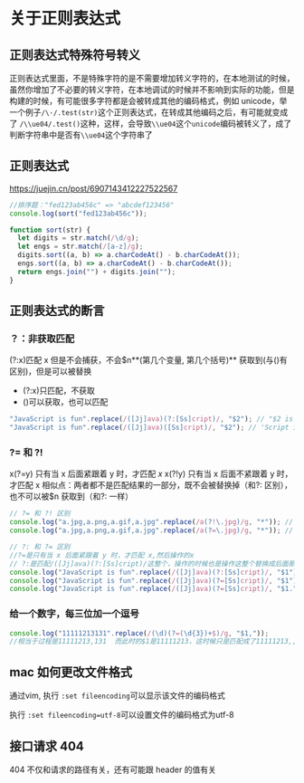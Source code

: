 # 关于正则表达式

## 正则表达式特殊符号转义

正则表达式里面，不是特殊字符的是不需要增加转义字符的，在本地测试的时候，虽然你增加了不必要的转义字符，在本地调试的时候并不影响到实际的功能，但是构建的时候，有可能很多字符都是会被转成其他的编码格式，例如 unicode，举一个例子`/\·/.test(str)`这个正则表达式，在转成其他编码之后，有可能就变成了 `/\\ue04/.test()`这种，这样，会导致`\\ue04`这个`unicode`编码被转义了，成了判断字符串中是否有`\\ue04`这个字符串了

## 正则表达式

https://juejin.cn/post/6907143412227522567

```js
//排序题："fed123ab456c" => "abcdef123456"
console.log(sort("fed123ab456c"));

function sort(str) {
  let digits = str.match(/\d/g);
  let engs = str.match(/[a-z]/g);
  digits.sort((a, b) => a.charCodeAt() - b.charCodeAt());
  engs.sort((a, b) => a.charCodeAt() - b.charCodeAt());
  return engs.join("") + digits.join("");
}
```

## 正则表达式的断言

### ？：非获取匹配

(?:x)匹配 x 但是不会捕获，不会\$n**(第几个变量, 第几个括号)** 获取到(与()有区别)，但是可以被替换

- (?:x)只匹配，不获取
- ()可以获取，也可以匹配

```js
"JavaScript is fun".replace(/([Jj]ava)(?:[Ss]cript)/, "$2"); // "$2 is fun" 获取不到第二个括号内匹配的值
"JavaScript is fun".replace(/([Jj]ava)([Ss]cript)/, "$2"); // 'Script is fun'
```

### ?= 和 ?!

x(?=y) 只有当 x 后面紧跟着 y 时，才匹配 _x_
x(?!y) 只有当 x 后面不紧跟着 y 时，才匹配 x
相似点：两者都不是匹配结果的一部分，既不会被替换掉（和?: 区别），也不可以被\$n 获取到（和?: 一样）

```js
// ?= 和 ?! 区别
console.log("a.jpg,a.png,a.gif,a.jpg".replace(/a(?!\.jpg)/g, "*")); // "a.jpg,*.png,*.gif,a.jpg"
console.log("a.jpg,a.png,a.gif,a.jpg".replace(/a(?=\.jpg)/g, "*")); // "*.jpg,a.png,a.gif,*.jpg"

// ?: 和 ?= 区别
//?=是只有当 x 后面紧跟着 y 时，才匹配 x,然后操作的x
// ?:是匹配/([Jj]ava)(?:[Ss]cript)/这整个，操作的时候也是操作这整个替换成后面那个参数
console.log("JavaScript is fun".replace(/([Jj]ava)(?:[Ss]cript)/, "$1")); // "Java is fun"
console.log("JavaScript is fun".replace(/([Jj]ava)(?=[Ss]cript)/, "$1")); // "JavaScript is fun"
console.log("JavaScript is fun".replace(/([Jj]ava)(?=[Ss]cript)/, "$1.")); // "Java.Script is fun"
```

### 给一个数字，每三位加一个逗号

```js
console.log("11111213131".replace(/(\d)(?=(\d{3})+$)/g, "$1,"));
//相当于过程是11111213,131  而此时的$1是11111213，这时候只是匹配成了11111213,,然后后面的拼接上
```


## mac 如何更改文件格式

通过vim, 执行 `:set fileencoding`可以显示该文件的编码格式

执行 `:set fileencoding=utf-8`可以设置文件的编码格式为utf-8
## 接口请求 404

404 不仅和请求的路径有关，还有可能跟 header 的值有关
